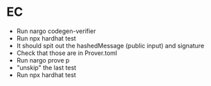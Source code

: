 # EC

- Run nargo codegen-verifier
- Run npx hardhat test
- It should spit out the hashedMessage (public input) and signature
- Check that those are in Prover.toml
- Run nargo prove p
- "unskip" the last test
- Run npx hardhat test

